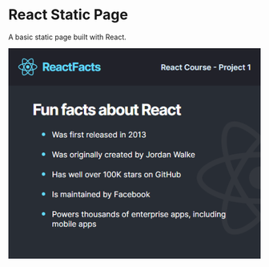 # React Static Page

A basic static page built with React.

![Screenshot of the page](screenshot.png)
